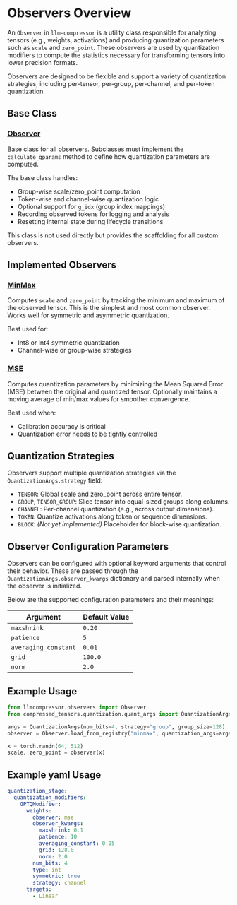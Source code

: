 # Observers Overview

An `Observer` in `llm-compressor` is a utility class responsible for analyzing tensors (e.g., weights, activations) and producing quantization parameters such as `scale` and `zero_point`. These observers are used by quantization modifiers to compute the statistics necessary for transforming tensors into lower precision formats.

Observers are designed to be flexible and support a variety of quantization strategies, including per-tensor, per-group, per-channel, and per-token quantization.

## Base Class

### [Observer](../src/llmcompressor/observers/base.py)
Base class for all observers. Subclasses must implement the `calculate_qparams` method to define how quantization parameters are computed.

The base class handles:
- Group-wise scale/zero_point computation
- Token-wise and channel-wise quantization logic
- Optional support for `g_idx` (group index mappings)
- Recording observed tokens for logging and analysis
- Resetting internal state during lifecycle transitions

This class is not used directly but provides the scaffolding for all custom observers.

## Implemented Observers

### [MinMax](../src/llmcompressor/observers/min_max.py)
Computes `scale` and `zero_point` by tracking the minimum and maximum of the observed tensor. This is the simplest and most common observer. Works well for symmetric and asymmetric quantization.

Best used for:
- Int8 or Int4 symmetric quantization
- Channel-wise or group-wise strategies

### [MSE](../src/llmcompressor/observers/mse.py)
Computes quantization parameters by minimizing the Mean Squared Error (MSE) between the original and quantized tensor. Optionally maintains a moving average of min/max values for smoother convergence.

Best used when:
- Calibration accuracy is critical
- Quantization error needs to be tightly controlled

## Quantization Strategies

Observers support multiple quantization strategies via the `QuantizationArgs.strategy` field:

- `TENSOR`: Global scale and zero_point across entire tensor.
- `GROUP`, `TENSOR_GROUP`: Slice tensor into equal-sized groups along columns.
- `CHANNEL`: Per-channel quantization (e.g., across output dimensions).
- `TOKEN`: Quantize activations along token or sequence dimensions.
- `BLOCK`: *(Not yet implemented)* Placeholder for block-wise quantization.

## Observer Configuration Parameters

Observers can be configured with optional keyword arguments that control their behavior. These are passed through the `QuantizationArgs.observer_kwargs` dictionary and parsed internally when the observer is initialized.

Below are the supported configuration parameters and their meanings:

| Argument            | Default Value |
|---------------------|---------------|
| `maxshrink`         | `0.20`        |
| `patience`          | `5`           |
| `averaging_constant`| `0.01`        |
| `grid`              | `100.0`       |
| `norm`              | `2.0`         |

## Example Usage

```python
from llmcompressor.observers import Observer
from compressed_tensors.quantization.quant_args import QuantizationArgs

args = QuantizationArgs(num_bits=4, strategy="group", group_size=128)
observer = Observer.load_from_registry("minmax", quantization_args=args)

x = torch.randn(64, 512)
scale, zero_point = observer(x)
```

## Example yaml Usage
``` yaml
quantization_stage:
  quantization_modifiers:
    GPTQModifier:
      weights:
        observer: mse
        observer_kwargs:
          maxshrink: 0.1
          patience: 10
          averaging_constant: 0.05
          grid: 128.0
          norm: 2.0
        num_bits: 4
        type: int
        symmetric: true
        strategy: channel
      targets:
        - Linear
```
